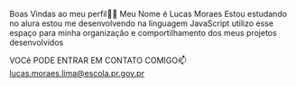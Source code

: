 Boas Vindas ao meu perfil💙💙
Meu Nome é Lucas Moraes
Estou estudando no alura
estou me desenvolvendo na linguagem JavaScript
utilizo esse espaço para minha organizaçâo e comportilhamento dos meus projetos desenvolvidos

VOCê PODE ENTRAR EM CONTATO COMIGO📫
lucas.moraes.lima@escola.pr.gov.pr
